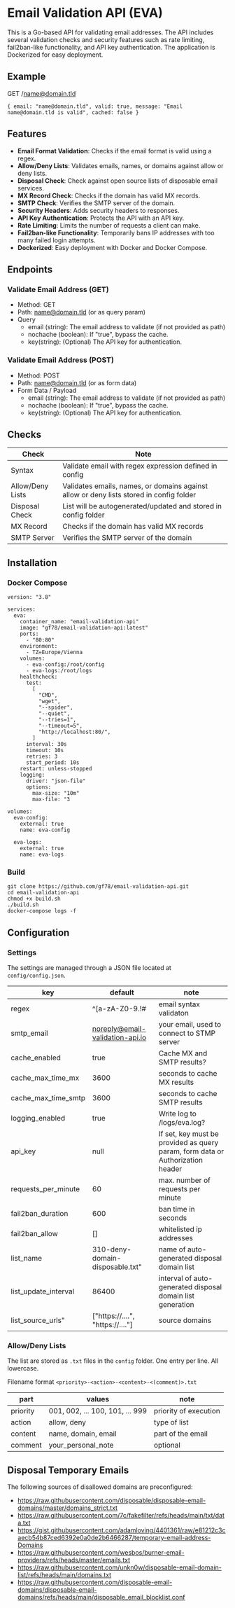# Email Validation API (EVA)

This is a Go-based API for validating email addresses. The API includes several validation checks and security features such as rate limiting, fail2ban-like functionality, and API key authentication. The application is Dockerized for easy deployment.


## Example

GET /name@domain.tld

`
{
email: "name@domain.tld",
valid: true,
message: "Email name@domain.tld is valid",
cached: false
}
`

## Features

- **Email Format Validation**: Checks if the email format is valid using a regex.
- **Allow/Deny Lists**: Validates emails, names, or domains against allow or deny lists.
- **Disposal Check**: Check against open source lists of disposable email services.
- **MX Record Check**: Checks if the domain has valid MX records.
- **SMTP Check**: Verifies the SMTP server of the domain.
- **Security Headers**: Adds security headers to responses.
- **API Key Authentication**: Protects the API with an API key.
- **Rate Limiting**: Limits the number of requests a client can make.
- **Fail2ban-like Functionality**: Temporarily bans IP addresses with too many failed login attempts.
- **Dockerized**: Easy deployment with Docker and Docker Compose.

## Endpoints

### Validate Email Address (GET)
- Method: GET
- Path: <name@domain.tld> (or as query param)
- Query
  - email (string): The email address to validate (if not provided as path)
  - nochache (boolean): If "true", bypass the cache.
  - key(string): (Optional) The API key for authentication.

### Validate Email Address (POST)
- Method: POST
- Path: <name@domain.tld> (or as form data)
- Form Data / Payload
  - email (string): The email address to validate (if not provided as path)
  - nochache (boolean): If "true", bypass the cache.
  - key(string): (Optional) The API key for authentication.


## Checks

| Check | Note |
| --- | --- | 
| Syntax | Validate email with regex expression defined in config |
| Allow/Deny Lists| Validates emails, names, or domains against allow or deny lists stored in config folder |
| Disposal Check | List will be autogenerated/updated and stored in config folder| 
| MX Record | Checks if the domain has valid MX records | 
| SMTP Server | Verifies the SMTP server of the domain | 

## Installation

### Docker Compose

```
version: "3.8"

services:
  eva:
    container_name: "email-validation-api"
    image: "gf78/email-validation-api:latest"
    ports:
      - "80:80"
    environment:
      - TZ=Europe/Vienna
    volumes:
      - eva-config:/root/config
      - eva-logs:/root/logs
    healthcheck:
      test:
        [
          "CMD",
          "wget",
          "--spider",
          "--quiet",
          "--tries=1",
          "--timeout=5",
          "http://localhost:80/",
        ]
      interval: 30s
      timeout: 10s
      retries: 3
      start_period: 10s
    restart: unless-stopped
    logging:
      driver: "json-file"
      options:
        max-size: "10m"
        max-file: "3

volumes:
  eva-config:
    external: true
    name: eva-config  

  eva-logs:
    external: true
    name: eva-logs
```

### Build
```
git clone https://github.com/gf78/email-validation-api.git
cd email-validation-api
chmod +x build.sh
./build.sh
docker-compose logs -f
```

## Configuration

### Settings
The settings are managed through a JSON file located at `config/config.json`.

| key | default | note |
|---|---|---|
| regex | ^[a-zA-Z0-9.!#$%&'*+/=?^_`{\|}~-]+@[a-zA-Z0-9.-]+.[a-zA-Z]{2,}$ | email syntax validaton |
| smtp_email | noreply@email-validation-api.io| your email, used to connect to STMP server |
| cache_enabled | true| Cache MX and SMTP results? |
| cache_max_time_mx | 3600 | seconds to cache MX results |
| cache_max_time_smtp | 3600 | seconds to cache SMTP results |
| logging_enabled | true| Write log to /logs/eva.log? |
| api_key | null | If set, key must be provided as query param, form data or Authorization header |
| requests_per_minute | 60 | max. number of requests per minute |
| fail2ban_duration | 600 | ban time in seconds |
| fail2ban_allow | [] | whitelisted ip addresses |
| list_name | 310-deny-domain-disposable.txt" | name of auto-generated disposal domain list |
| list_update_interval | 86400 | interval of auto-generated disposal domain list generation |
| list_source_urls" |  ["https://....", "https://...."] | source domains |


### Allow/Deny Lists
The list are stored as `.txt` files in the `config` folder. One entry per line. All lowercase.

Filename format `<priority>-<action>-<content>-<(comment)>.txt`

| part | values | note |
|---|---|---|
| priority | 001, 002, ... 100, 101, ... 999 | priority of execution |
| action | allow, deny | type of list |
| content | name, domain, email | part of the email |
| comment | your_personal_note | optional |


## Disposal Temporary Emails

The following sources of disallowed domains are preconfigured:

- https://raw.githubusercontent.com/disposable/disposable-email-domains/master/domains_strict.txt
- https://raw.githubusercontent.com/7c/fakefilter/refs/heads/main/txt/data.txt
- https://gist.githubusercontent.com/adamloving/4401361/raw/e81212c3caecb54b87ced6392e0a0de2b6466287/temporary-email-address-Domains
- https://raw.githubusercontent.com/wesbos/burner-email-providers/refs/heads/master/emails.txt
- https://raw.githubusercontent.com/unkn0w/disposable-email-domain-list/refs/heads/main/domains.txt
- https://raw.githubusercontent.com/disposable-email-domains/disposable-email-domains/refs/heads/main/disposable_email_blocklist.conf



